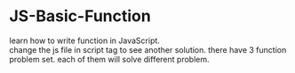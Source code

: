 # JS-Basic-Function
learn how to write function in JavaScript.  
change the js file in script tag to see another solution.
there have 3 function problem set. each of them will solve different problem.
